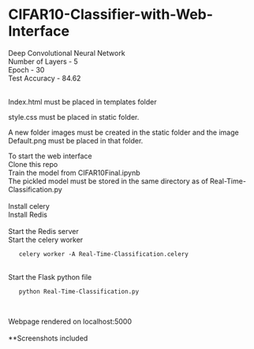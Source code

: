 # CIFAR10-Classifier-with-Web-Interface

Deep Convolutional Neural Network <br/>
Number of Layers - 5 <br/>
Epoch - 30 <br/>
Test Accuracy - 84.62 <br/>
<br/> 

Index.html must be placed in templates folder <br/>

style.css must be placed in static folder. </br>

A new folder images must be created in the static folder and the image Default.png must be placed in that folder. </br>

To start the web interface <br/>
Clone this repo <br/>
Train the model from CIFAR10Final.ipynb <br/>
The pickled model must be stored in the same directory as of Real-Time-Classification.py <br/>
<br/> 
Install celery <br/>
Install Redis <br/>
 <br/>
 Start the Redis server <br/>
 Start the celery worker  <br/>
```
   celery worker -A Real-Time-Classification.celery
```
  <br/>
 Start the Flask python file <br/>
 
```
   python Real-Time-Classification.py
```
<br/>

 Webpage rendered on localhost:5000 <br/>
 <br/>
 **Screenshots included

